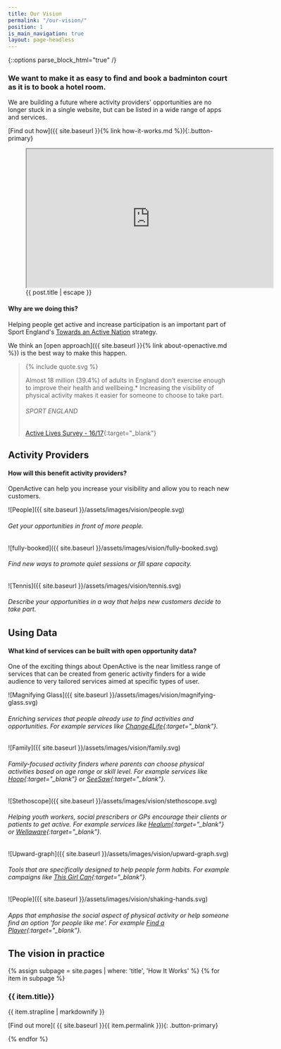```yaml
---
title: Our Vision
permalink: "/our-vision/"
position: 1
is_main_navigation: true
layout: page-headless
---
```


{::options parse_block_html="true" /}

<!--  ---------------->
<!-- HERO BLOCK -->
<!--  ---------------->
<article class="hero--video">
<div class="two">

### We want to make it as easy to find and book a badminton court as it is to book a hotel room.

We are building a future where activity providers' opportunities are no longer stuck in a single website, but can be listed in a wide range of apps and services.

[Find out how]({{ site.baseurl }}{% link how-it-works.md %}){:.button-primary}

</div>
<div class="two">
<figure role="group" aria-labelledby="open-active-video">
<div class="mask"></div>
<iframe id="video" title="OpenActive intro video" width="560" height="315"  src="https://www.youtube.com/embed/QIeIzX_HkSY?&modestbranding=1&showinfo=0&rel=0&enablejsapi=1" allowfullscreen></iframe>
<figcaption id="open-active-video" class="hidden" >{{ post.title | escape }}</figcaption>
</figure>


</div>
</article>

<!--  ---------------->
<!-- QUOTE BLOCK -->
<!--  ---------------->
<article class="invert">
<div class="two">

#### Why are we doing this?
Helping people get active and increase participation is an important part of Sport England's [Towards an Active Nation](https://www.sportengland.org/news-and-features/news/2016/november/1/open-data-to-boost-activity/) strategy.

We think an [open approach]({{ site.baseurl }}{% link about-openactive.md %}) is the best way to make this happen.



</div>
<div class="two">
<blockquote class="featured">
<div class="quote">
{% include quote.svg %}
</div>

Almost 18 million (39.4%) of adults in England don’t exercise enough to improve their health and wellbeing.* Increasing the visibility of physical activity makes it easier for someone to choose to take part.

###### SPORT ENGLAND
[Active Lives Survey - 16/17](https://www.sportengland.org/media/12458/active-lives-adult-may-16-17-report.pdf){:target="_blank"}


</blockquote>
</div>
</article>

<!--  ---------------->
<!-- BENEFITS FOR ACTIVITY PROVIDERS TEXT BLOCK -->
<!--  ---------------->
<article class="title-row">
<h2 class="sub-heading-two">Activity Providers</h2>

<div class="one">

#### How will this benefit activity providers?
OpenActive can help you increase your visibility and allow you to reach new customers.

</div>
</article>



<article class="benefits">
<div class="one subgrid">
<div class="three">

![People]({{ site.baseurl }}/assets/images/vision/people.svg)
###### Get your opportunities in front of more people.

</div>
<div class="three">

![fully-booked]({{ site.baseurl }}/assets/images/vision/fully-booked.svg)
###### Find new ways to promote quiet sessions or fill spare capacity.

</div>
<div class="three">

![Tennis]({{ site.baseurl }}/assets/images/vision/tennis.svg)
###### Describe your opportunities in a way that helps new customers decide to take part.

</div>
</div>

</article>

<!--  ---------------->
<!-- BENEFITS FOR DATA USES TEXT BLOCK -->
<!--  ---------------->
<article class="title-row benefits">
<h2 class="sub-heading-two">Using Data</h2>
<div class="one">

#### What kind of services can be built with open opportunity data?
One of the exciting things about OpenActive is the near limitless range of services that can be created from generic activity finders for a wide audience to very tailored services aimed at specific types of user.

</div>

</article>
<article class="title-row benefits">
<div class="one subgrid">

<div class="three">


![Magnifying Glass]({{ site.baseurl }}/assets/images/vision/magnifying-glass.svg)
###### Enriching services that people already use to find activities and opportunities. For example services like [Change4Life](https://www.nhs.uk/change4life){:target="_blank"}.

</div>

<div class="three">

![Family]({{ site.baseurl }}/assets/images/vision/family.svg)
###### Family-focused activity finders where parents can choose physical activities based on age range or skill level. For example services like [Hoop](https://www.hoop.co.uk){:target="_blank"} or [SeeSaw](https://www.seesawapp.com){:target="_blank"}.

</div>

<div class="three">


![Stethoscope]({{ site.baseurl }}/assets/images/vision/stethoscope.svg)
###### Helping youth workers, social prescribers or GPs encourage their clients or patients to get active. For example services like [Healum](https://www.healum.com/){:target="_blank"} or [Wellaware](https://www.wellaware.org.uk){:target="_blank"}.

</div>

<div class="three">

![Upward-graph]({{ site.baseurl }}/assets/images/vision/upward-graph.svg)
###### Tools that are specifically designed to help people form habits. For example campaigns like [This Girl Can](http://www.thisgirlcan.co.uk/){:target="_blank"}.

</div>


<div class="three">

![People]({{ site.baseurl }}/assets/images/vision/shaking-hands.svg)
###### Apps that emphasise the social aspect of physical activity or help someone find an option 'for people like me'. For example [Find a Player](https://findaplayer.com/){:target="_blank"}.

</div>
</div>

</article>


<!--  ---------------->
<!-- HOW IT WORKS CALL TO ACTION -->
<!--  ---------------->
<article class="call_to_action--full-width">
<h2 class="sub-heading-two">The vision in practice</h2>
<div class="one">

{% assign subpage = site.pages | where: 'title', 'How It Works' %}
{% for item in subpage %}
### {{ item.title}}
{{ item.strapline | markdownify }}

[Find out more]( {{ site.baseurl }}{{ item.permalink }}){: .button-primary}

</div>
<figure>
<div class="mask"></div>
<div class="image" style="background: url({{ site.baseurl }}{{ item.thumbnail_image }})center center / cover no-repeat;"></div>
</figure>
{% endfor %}

</article>